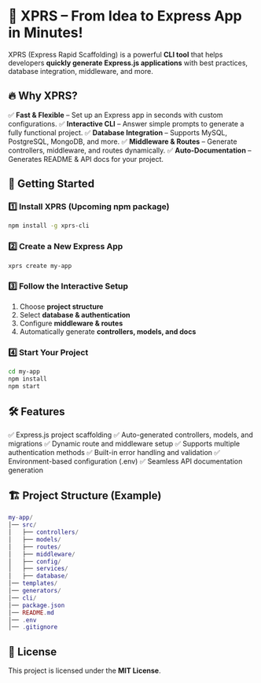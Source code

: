# 🚀 XPRS – From Idea to Express App in Minutes!

XPRS (Express Rapid Scaffolding) is a powerful **CLI tool** that helps developers **quickly generate Express.js applications** with best practices, database integration, middleware, and more.

## 🔥 Why XPRS?

✅ **Fast & Flexible** – Set up an Express app in seconds with custom configurations.
✅ **Interactive CLI** – Answer simple prompts to generate a fully functional project.
✅ **Database Integration** – Supports MySQL, PostgreSQL, MongoDB, and more.
✅ **Middleware & Routes** – Generate controllers, middleware, and routes dynamically.
✅ **Auto-Documentation** – Generates README & API docs for your project.

## 🚀 Getting Started

### 1️⃣ Install XPRS (Upcoming npm package)

```sh
npm install -g xprs-cli
```

### 2️⃣ Create a New Express App

```sh
xprs create my-app
```

### 3️⃣ Follow the Interactive Setup

1. Choose **project structure**
2. Select **database & authentication**
3. Configure **middleware & routes**
4. Automatically generate **controllers, models, and docs**

### 4️⃣ Start Your Project

```sh
cd my-app
npm install
npm start
```

## 🛠️ Features

✅ Express.js project scaffolding
✅ Auto-generated controllers, models, and migrations
✅ Dynamic route and middleware setup
✅ Supports multiple authentication methods
✅ Built-in error handling and validation
✅ Environment-based configuration (.env)
✅ Seamless API documentation generation

## 🏗️ Project Structure (Example)

```lua
my-app/
│── src/
│   ├── controllers/
│   ├── models/
│   ├── routes/
│   ├── middleware/
│   ├── config/
│   ├── services/
│   ├── database/
│── templates/
│── generators/
│── cli/
│── package.json
│── README.md
│── .env
│── .gitignore
```

## 📜 License

This project is licensed under the **MIT License**.
